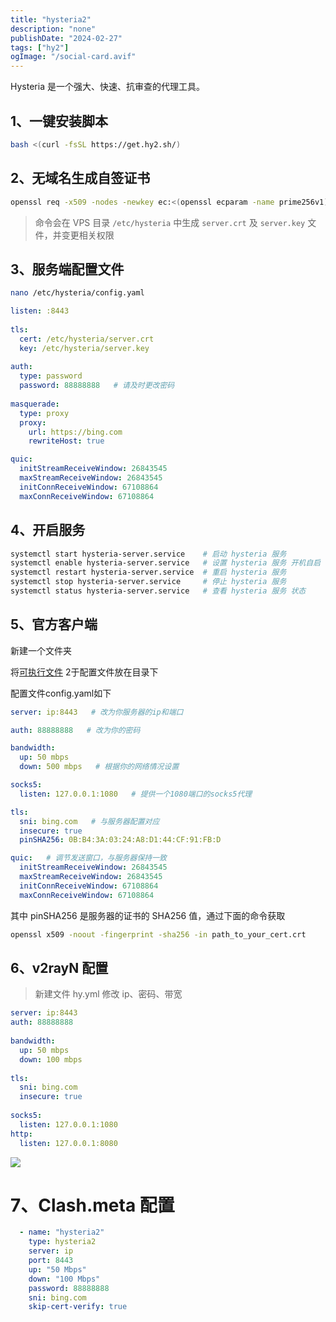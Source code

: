 ```yaml
---
title: "hysteria2"
description: "none"
publishDate: "2024-02-27"
tags: ["hy2"]
ogImage: "/social-card.avif"
---
```

Hysteria 是一个强大、快速、抗审查的代理工具。
<!-- more --> 

## 1、一键安装脚本

```sh
bash <(curl -fsSL https://get.hy2.sh/)
```

## 2、无域名生成自签证书

```sh
openssl req -x509 -nodes -newkey ec:<(openssl ecparam -name prime256v1) -keyout /etc/hysteria/server.key -out /etc/hysteria/server.crt -subj "/CN=bing.com" -days 36500 && sudo chown hysteria /etc/hysteria/server.key && sudo chown hysteria /etc/hysteria/server.crt
```

> 命令会在 VPS 目录 `/etc/hysteria` 中生成 `server.crt` 及 `server.key` 文件，并变更相关权限

## 3、服务端配置文件

```sh
nano /etc/hysteria/config.yaml
```

```yaml
listen: :8443
 
tls:
  cert: /etc/hysteria/server.crt
  key: /etc/hysteria/server.key
 
auth:
  type: password
  password: 88888888   # 请及时更改密码
 
masquerade:
  type: proxy
  proxy:
    url: https://bing.com 
    rewriteHost: true

quic:
  initStreamReceiveWindow: 26843545 
  maxStreamReceiveWindow: 26843545 
  initConnReceiveWindow: 67108864 
  maxConnReceiveWindow: 67108864
```

## 4、开启服务

```sh
systemctl start hysteria-server.service    # 启动 hysteria 服务
systemctl enable hysteria-server.service   # 设置 hysteria 服务 开机自启
systemctl restart hysteria-server.service  # 重启 hysteria 服务
systemctl stop hysteria-server.service     # 停止 hysteria 服务
systemctl status hysteria-server.service   # 查看 hysteria 服务 状态
```

## 5、官方客户端

新建一个文件夹

将[可执行文件](https://v2.hysteria.network/zh/docs/getting-started/Installation/) 2于配置文件放在目录下

配置文件config.yaml如下

```yaml
server: ip:8443   # 改为你服务器的ip和端口

auth: 88888888   # 改为你的密码

bandwidth: 
  up: 50 mbps
  down: 500 mbps   # 根据你的网络情况设置

socks5:
  listen: 127.0.0.1:1080   # 提供一个1080端口的socks5代理

tls:
  sni: bing.com   # 与服务器配置对应
  insecure: true 
  pinSHA256: 0B:B4:3A:03:24:A8:D1:44:CF:91:FB:D

quic:   # 调节发送窗口，与服务器保持一致
  initStreamReceiveWindow: 26843545 
  maxStreamReceiveWindow: 26843545 
  initConnReceiveWindow: 67108864 
  maxConnReceiveWindow: 67108864
``` 

其中 pinSHA256 是服务器的证书的 SHA256 值，通过下面的命令获取

```sh
openssl x509 -noout -fingerprint -sha256 -in path_to_your_cert.crt
```

## 6、v2rayN 配置

> 新建文件 hy.yml 修改 ip、密码、带宽

```yml
server: ip:8443
auth: 88888888
 
bandwidth:
  up: 50 mbps
  down: 100 mbps
  
tls:
  sni: bing.com  
  insecure: true  
 
socks5:
  listen: 127.0.0.1:1080
http:
  listen: 127.0.0.1:8080
```

![](https://i.730307.xyz/202407192109907.jpeg)

# 7、Clash.meta 配置

```yaml
  - name: "hysteria2"
    type: hysteria2
    server: ip
    port: 8443
    up: "50 Mbps" 
    down: "100 Mbps" 
    password: 88888888
    sni: bing.com
    skip-cert-verify: true
```

